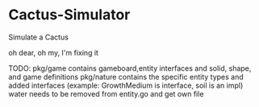 # Cactus-Simulator
Simulate a Cactus

oh dear, oh my, I'm fixing it

TODO:
pkg/game contains gameboard,entity interfaces and solid, shape, and game definitions
pkg/nature contains the specific entity types and added interfaces (example: GrowthMedium is interface, soil is an impl)
water needs to be removed from entity.go and get own file
